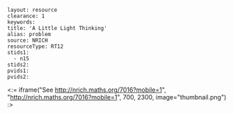 ````
layout: resource
clearance: 1
keywords:
title: 'A Little Light Thinking'
alias: problem
source: NRICH
resourceType: RT12
stids1: 
  - n15
stids2:
pvids1:
pvids2:

````

<:= iframe("See http://nrich.maths.org/7016?mobile=1", "http://nrich.maths.org/7016?mobile=1", 700, 2300, image="thumbnail.png") :>

